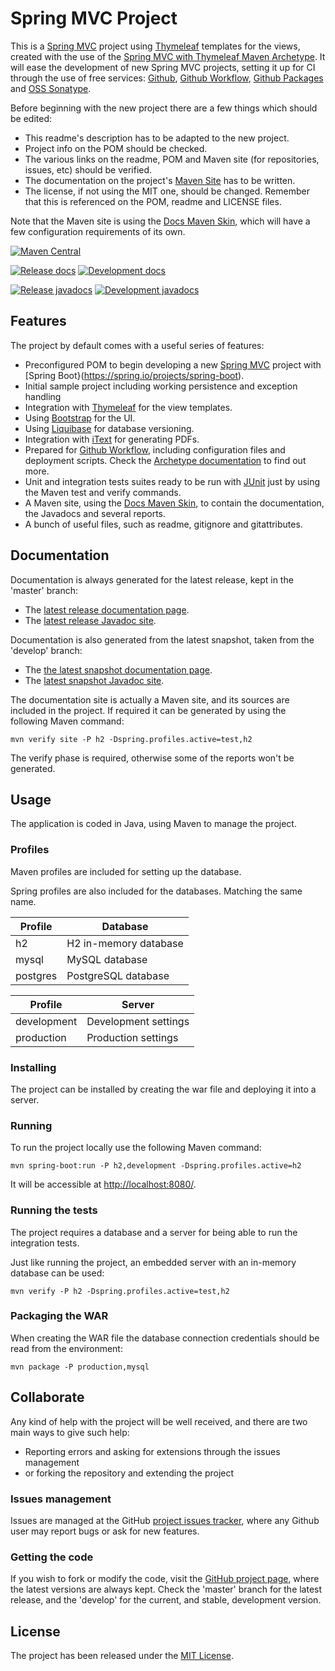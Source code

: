 # Spring MVC Project

This is a [Spring MVC](https://spring.io) project using [Thymeleaf](https://www.thymeleaf.org/) templates for the views, created with the use of the [Spring MVC with Thymeleaf Maven Archetype](https://github.com/Bernardo-MG/spring-mvc-thymeleaf-maven-archetype). It will ease the development of new Spring MVC projects, setting it up for CI through the use of free services: [Github](https://github.com/), [Github Workflow](https://docs.github.com/en/actions/configuring-and-managing-workflows), [Github Packages](https://github.com/features/packages) and [OSS Sonatype](https://oss.sonatype.org/).

Before beginning with the new project there are a few things which should be edited:

- This readme's description has to be adapted to the new project.
- Project info on the POM should be checked.
- The various links on the readme, POM and Maven site (for repositories, issues, etc) should be verified.
- The documentation on the project's [Maven Site](https://maven.apache.org/plugins/maven-site-plugin/) has to be written.
- The license, if not using the MIT one, should be changed. Remember that this is referenced on the POM, readme and LICENSE files.

Note that the Maven site is using the [Docs Maven Skin](https://github.com/Bernardo-MG/docs-maven-skin), which will have a few configuration requirements of its own.

[![Maven Central](https://img.shields.io/maven-central/v/HSL/OFS.svg)][maven-repo]

[![Release docs](https://img.shields.io/badge/docs-release-blue.svg)][site-release]
[![Development docs](https://img.shields.io/badge/docs-develop-blue.svg)][site-develop]

[![Release javadocs](https://img.shields.io/badge/javadocs-release-blue.svg)][javadoc-release]
[![Development javadocs](https://img.shields.io/badge/javadocs-develop-blue.svg)][javadoc-develop]

## Features

The project by default comes with a useful series of features:

- Preconfigured POM to begin developing a new [Spring MVC](https://spring.io) project with [Spring Boot}(https://spring.io/projects/spring-boot).
- Initial sample project including working persistence and exception handling
- Integration with [Thymeleaf](https://www.thymeleaf.org/) for the view templates.
- Using [Bootstrap](https://getbootstrap.com/) for the UI.
- Using [Liquibase](https://www.liquibase.org/) for database versioning.
- Integration with [iText](https://itextpdf.com/) for generating PDFs.
- Prepared for [Github Workflow](https://docs.github.com/en/actions/configuring-and-managing-workflows), including configuration files and deployment scripts. Check the [Archetype documentation](https://docs.bernardomg.com/maven/spring-mvc-thymeleaf-archetype) to find out more.
- Unit and integration tests suites ready to be run with [JUnit](https://junit.org) just by using the Maven test and verify commands.
- A Maven site, using the [Docs Maven Skin](https://github.com/Bernardo-MG/docs-maven-skin), to contain the documentation, the Javadocs and several reports.
- A bunch of useful files, such as readme, gitignore and gitattributes.

## Documentation

Documentation is always generated for the latest release, kept in the 'master' branch:

- The [latest release documentation page][site-release].
- The [latest release Javadoc site][javadoc-release].

Documentation is also generated from the latest snapshot, taken from the 'develop' branch:

- The [the latest snapshot documentation page][site-develop].
- The [latest snapshot Javadoc site][javadoc-develop].

The documentation site is actually a Maven site, and its sources are included in the project. If required it can be generated by using the following Maven command:

```
mvn verify site -P h2 -Dspring.profiles.active=test,h2
```

The verify phase is required, otherwise some of the reports won't be generated.

## Usage

The application is coded in Java, using Maven to manage the project.

### Profiles

Maven profiles are included for setting up the database.

Spring profiles are also included for the databases. Matching the same name.

| Profile  | Database              |
|----------|-----------------------|
| h2       | H2 in-memory database |
| mysql    | MySQL database        |
| postgres | PostgreSQL database   |

| Profile     | Server                   |
|-------------|--------------------------|
| development | Development settings     |
| production  | Production settings      |

### Installing

The project can be installed by creating the war file and deploying it into a server.

### Running

To run the project locally use the following Maven command:

```
mvn spring-boot:run -P h2,development -Dspring.profiles.active=h2
```

It will be accessible at [http://localhost:8080/](http://localhost:8080/).

### Running the tests

The project requires a database and a server for being able to run the integration tests.

Just like running the project, an embedded server with an in-memory database can be used:

```
mvn verify -P h2 -Dspring.profiles.active=test,h2
```

### Packaging the WAR

When creating the WAR file the database connection credentials should be read from the environment:

```
mvn package -P production,mysql
```

## Collaborate

Any kind of help with the project will be well received, and there are two main ways to give such help:

- Reporting errors and asking for extensions through the issues management
- or forking the repository and extending the project

### Issues management

Issues are managed at the GitHub [project issues tracker][issues], where any Github user may report bugs or ask for new features.

### Getting the code

If you wish to fork or modify the code, visit the [GitHub project page][scm], where the latest versions are always kept. Check the 'master' branch for the latest release, and the 'develop' for the current, and stable, development version.

## License

The project has been released under the [MIT License][license].

[maven-repo]: https://mvnrepository.com/artifact/HSL/OFS
[issues]: https://github.com/bernardo-mg/OFS/issues
[javadoc-develop]: https:///OFS/apidocs
[javadoc-release]: https:///OFS/apidocs
[license]: https://www.opensource.org/licenses/mit-license.php
[scm]: https://github.com/bernardo-mg/OFS
[site-develop]: https:///OFS
[site-release]: https:///OFS
